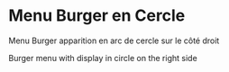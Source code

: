 # Menu Burger en Cercle

Menu Burger apparition en arc de cercle sur le côté droit

Burger menu with display in circle on the right side
